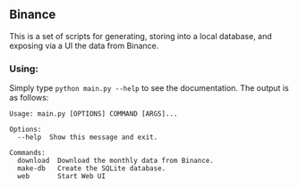 ## Binance
This is a set of scripts for generating, storing into a local database, and exposing via a UI the data from Binance.

### Using:
Simply type `python main.py --help` to see the documentation. The output is as follows:

```
Usage: main.py [OPTIONS] COMMAND [ARGS]...

Options:
  --help  Show this message and exit.

Commands:
  download  Download the monthly data from Binance.
  make-db   Create the SQLite database.
  web       Start Web UI
```

